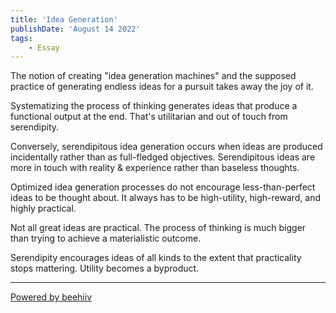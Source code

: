 ```yaml
---
title: 'Idea Generation'
publishDate: 'August 14 2022'
tags:
    - Essay
---
```

The notion of creating "idea generation machines" and the supposed practice of generating endless ideas for a pursuit takes away the joy of it.

Systematizing the process of thinking generates ideas that produce a functional output at the end. That's utilitarian and out of touch from serendipity.

Conversely, serendipitous idea generation occurs when ideas are produced incidentally rather than as full-fledged objectives. Serendipitous ideas are more in touch with reality & experience rather than baseless thoughts.

Optimized idea generation processes do not encourage less-than-perfect ideas to be thought about. It always has to be high-utility, high-reward, and highly practical.

Not all great ideas are practical. The process of thinking is much bigger than trying to achieve a materialistic outcome.

Serendipity encourages ideas of all kinds to the extent that practicality stops mattering. Utility becomes a byproduct.

  


---

[Powered by beehiiv](https://www.beehiiv.com/?utm_campaign=c5602f7c-b77a-4ced-add4-56395ee022b6&utm_medium=post_rss&utm_source=superbold)